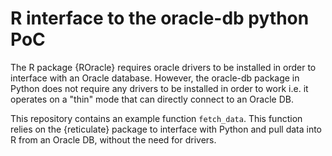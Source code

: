 # R interface to the oracle-db python PoC

The R package {ROracle} requires oracle drivers to be installed in order to interface with an Oracle database. However, the oracle-db package in Python does not require any drivers to be installed in order to work i.e. it operates on a "thin" mode that can directly connect to an Oracle DB.

This repository contains an example function `fetch_data`. This function relies on the {reticulate} package to interface with Python and pull data into R from an Oracle DB, without the need for drivers.
